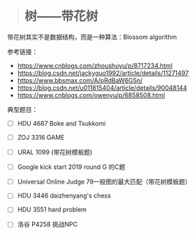 > # 树——带花树

带花树其实不是数据结构，而是一种算法：Blossom algorithm

参考链接：

* <https://www.cnblogs.com/zhoushuyu/p/8717234.html>
* <https://blog.csdn.net/jackyguo1992/article/details/11271497>
* <https://www.bbsmax.com/A/pRdBaW6G5n/>
* <https://blog.csdn.net/u011815404/article/details/90048144>
* <https://www.cnblogs.com/owenyu/p/6858508.html>

典型题目：

- [ ] HDU 4687 Boke and Tsukkomi
- [ ] ZOJ 3316 GAME
- [ ] URAL 1099 (带花树模板题)
- [ ] Google kick start 2019 round G 的C题
- [ ] Universal Online Judge 79一般图的最大匹配（带花树模板题）
- [ ] HDU 3446 daizhenyang's chess
- [ ] HDU 3551 hard problem
- [ ] 洛谷 P4258 挑战NPC



